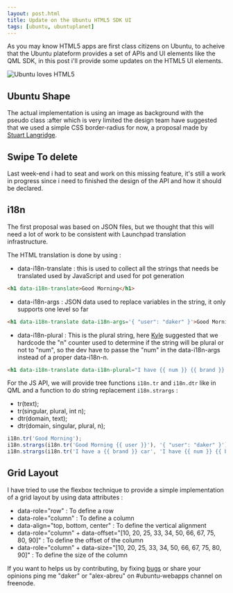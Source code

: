 ```yaml
---
layout: post.html
title: Update on the Ubuntu HTML5 SDK UI
tags: [ubuntu, ubuntuplanet]
---
```

As you may know HTML5 apps are first class citizens on Ubuntu, to acheive that the Ubuntu plateform provides a set of APIs and UI elements like the QML SDK, in this post i'll provide some updates on the HTML5 UI elements.

![Ubuntu loves HTML5](/assets/posts/ubuntu-html5.png)

<script type="text/javascript" src="https://apis.google.com/js/plusone.js"></script>

## Ubuntu Shape
The actual implementation is using an image as background with the pseudo class :after which is very limited the design team have suggested that we used a simple CSS border-radius for now, a proposal made by [Stuart Langridge][1].

## Swipe To delete
Last week-end i had to seat and work on this missing feature, it's still a work in progress since i need to finished the design of the API and how it should be declared.

<div class="g-post" data-href="https://plus.google.com/101694416703170881163/posts/auBU41xRHnB"></div>

## i18n
The first proposal was based on JSON files, but we thought that this will need a lot of work to be consistent with Launchpad translation infrastructure.

The HTML translation is done by using :

- data-i18n-translate : this is used to collect all the strings that needs be translated used by JavaScript and used for pot generation

```html
<h1 data-i18n-translate>Good Morning</h1>
```

- data-i18n-args : JSON data used to replace variables in the string, it only supports one level so far

```html
<h1 data-i18n-translate data-i18n-args='{ "user": "daker" }'>Good Morning {{ user }}</h1>
```

- data-i18n-plural : This is the plural string, here [Kyle][1] suggested that we hardcode the "n" counter used to determine if the string will be plural or not to "num", so the dev have to passe the "num" in the data-i18n-args instead of a proper data-i18n-n.

```html
<h1 data-i18n-translate data-i18n-plural="I have {{ num }} {{ brand }} cars" data-i18n-args='{ "num": "1", "brand": "Mercedes" }'>I have a {{ brand }} car</h1>
```

<div class="g-post" data-href="https://plus.google.com/101694416703170881163/posts/DpgEVUdcQJd"></div>

<div class="g-post" data-href="https://plus.google.com/101694416703170881163/posts/AY3k3BYbCSS"></div>

For the JS API, we will provide tree functions ```i18n.tr``` and ```i18n.dtr``` like in QML and a function to do string replacement ```i18n.strargs``` :

* tr(text);
* tr(singular, plural, int n);
* dtr(domain, text);
* dtr(domain, singular, plural, n);

```js
i18n.tr('Good Morning');
i18n.strargs(i18n.tr('Good Morning {{ user }}'), '{ "user": "daker" }'));
i18n.strargs(i18n.tr('I have a {{ brand }} car', 'I have {{ num }} {{ brand }} cars', '1'), '{ "num": "1", "brand": "Mercedes" }'));
```

## Grid Layout
I have tried to use the flexbox technique to provide a simple implementation of a grid layout by using data attributes :

* data-role="row" : To define a row
* data-role="column" : To define a column
* data-align="top, bottom, center" : To define the vertical alignment
* data-role="column" + data-offset="[10, 20, 25, 33, 34, 50, 66, 67, 75, 80, 90]" : To define the offset of the column
* data-role="column" + data-size="[10, 20, 25, 33, 34, 50, 66, 67, 75, 80, 90]" : To define the size of the column

If you want to helps us by contributing, by fixing [bugs][2] or share your opinions ping me "daker" or "alex-abreu" on #ubuntu-webapps channel on freenode.

[0]: https://plus.google.com/u/0/+StuartLangridge/posts
[1]: https://plus.google.com/u/0/+KyleNitzsche/posts
[2]: https://bugs.launchpad.net/ubuntu-html5-theme
